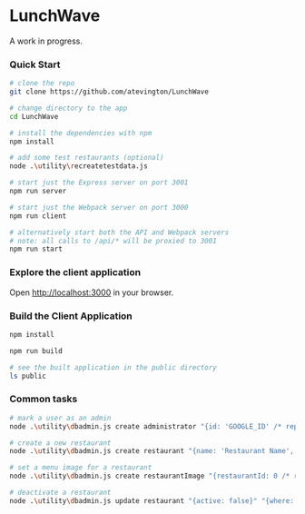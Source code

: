 # LunchWave

A work in progress.

### Quick Start

```sh
# clone the repo
git clone https://github.com/atevington/LunchWave

# change directory to the app
cd LunchWave

# install the dependencies with npm
npm install

# add some test restaurants (optional)
node .\utility\recreatetestdata.js

# start just the Express server on port 3001
npm run server

# start just the Webpack server on port 3000
npm run client

# alternatively start both the API and Webpack servers
# note: all calls to /api/* will be proxied to 3001
npm run start
```

### Explore the client application

Open [http://localhost:3000](http://localhost:3000) in your browser.

### Build the Client Application

```sh
npm install

npm run build

# see the built application in the public directory
ls public
```

### Common tasks

```sh
# mark a user as an admin
node .\utility\dbadmin.js create administrator "{id: 'GOOGLE_ID' /* replace with Google profile id */}"

# create a new restaurant
node .\utility\dbadmin.js create restaurant "{name: 'Restaurant Name', sunday: false /* mark true as needed for relevant day */, monday: false, tuesday: false, wednesday: false, thursday: false, friday: false, saturday: false}"

# set a menu image for a restaurant
node .\utility\dbadmin.js create restaurantImage "{restaurantId: 0 /* replace 0 with restaurant id */, url: 'https://domain.com/path/to/image.png'}"

# deactivate a restaurant
node .\utility\dbadmin.js update restaurant "{active: false}" "{where: {id: 0 /* replace 0 with restaurant id */}}"
```